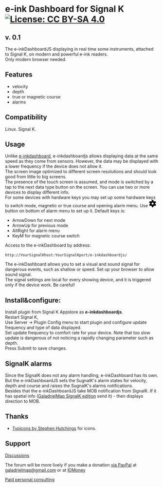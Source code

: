 # e-ink Dashboard for Signal K [![License: CC BY-SA 4.0](https://img.shields.io/badge/License-CC%20BY--SA%204.0-lightgrey.svg)](https://creativecommons.org/licenses/by-sa/4.0/)

## v. 0.1
The e-inkDashboardJS displaying in real time some instruments, attached to Signal K, on modern and powerful e-ink readers.  
Only modern browser needed.

## Features

* velocity
* depth
* true or magnetic course
* alarms

## Compatibility
Linux. Signal K.

## Usage
Unlike [e-inkdashboard](https://www.npmjs.com/package/e-inkdashboard), e-inkdashboardjs allows displaying data at the same speed as they come from sensors. However, the data may be displayed with a lower frequency if the device does not allow it.  
The screen image optimized to different screen resolutions and should look good from little to big screens.  
The presence of the touch screen is assumed, and mode is switched by a tap to the next data type button on the screen.   You can use two or more devices to display different info.  
For some devices with hardware keys you may set up some hardware keys to switch mode, magnetic or true course and opening alarm menu. Use <img src="public/img/settings.png" alt="Settings button" width="24px"> button on bottom of alarm menu to set up it. Default keys is:

* ArrowDown for next mode
* ArrowUp for previous mode
* AltRight for alarm menu
* KeyM for magnetic course switch
 
Access to the e-inkDashboard by address:   

`http://YourSignalKhost:YourSignalKport/e-inkdashboardjs/`  

 The e-inkDashboard allows you to set a visual and sound signal for dangerous events, such as shallow or speed.
Set up your browser to allow sound signal.  
The signal settings are local for every showing device, and it is triggered only if the device work. Be careful!

## Install&configure:
Install plugin from Signal K Appstore as **e-inkdashboardjs**.  
Restart Signal K,  
Use Server -> Plugin Config menu to start plugin and configure update frequency and type of data displayed.  
Set update frequency to comfort rate for your device. Note that too slow update is dangerous of not noticing a rapidly changing parameter such as depth.  
Press Submit to save changes.

## SignalK alarms
Since the SignalK does not any alarm handling, e-inkDashboard has its own. But the e-inkDashboardJS sets the SugnalK's alarm states for velocity, depth and course and raises the SugnalK's alarms notifications.  
Besides that the e-inkDashboardJS take MOB notification from SignalK. If it has spatial info ([GaladrielMap SignalK edition](https://github.com/VladimirKalachikhin/GaladrielMapSK) send it) - then displays direction to MOB.

## Thanks

* [Typicons by Stephen Hutchings](https://icon-icons.com/pack/Typicons/1144) for icons.

## Support

[Discussions](https://github.com/VladimirKalachikhin/Galadriel-map/discussions)

The forum will be more lively if you make a donation [via PayPal](https://paypal.me/VladimirKalachikhin)  at [galadrielmap@gmail.com](mailto:galadrielmap@gmail.com) or at [ЮMoney](https://yasobe.ru/na/galadrielmap)

[Paid personal consulting](https://kwork.ru/it-support/20093939/galadrielmap-installation-configuration-and-usage-consulting)  
